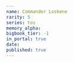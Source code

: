 ```yaml
---
name: Commander Loskene
rarity: 5
series: tos
memory_alpha:
bigbook_tier: -1
in_portal: true
date:
published: true
---
```



